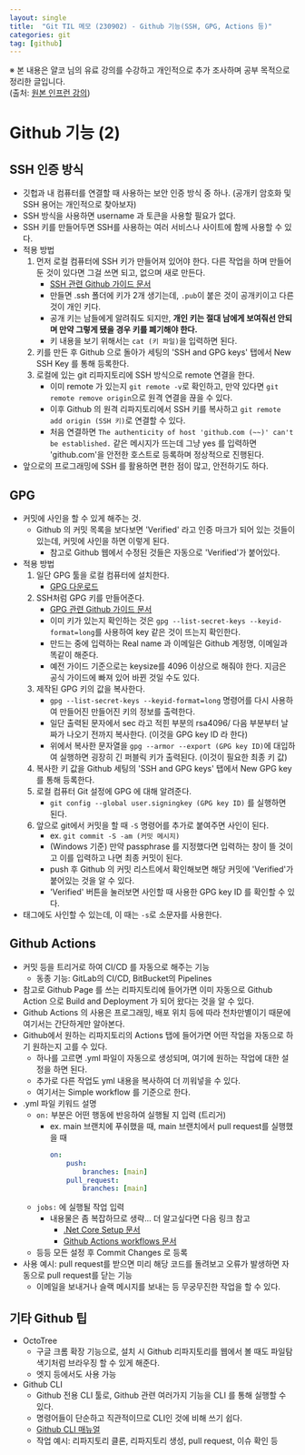 ```yaml
---
layout: single
title:  "Git TIL 메모 (230902) - Github 기능(SSH, GPG, Actions 등)"
categories: git
tag: [github]
---
```


※ 본 내용은 얄코 님의 유료 강의를 수강하고 개인적으로 추가 조사하며 공부 목적으로 정리한 글입니다.  
(출처: [원본 인프런 강의](https://www.inflearn.com/course/%EC%A0%9C%EB%8C%80%EB%A1%9C-%ED%8C%8C%EB%8A%94-%EA%B9%83#))  

# Github 기능 (2)

## SSH 인증 방식
- 깃헙과 내 컴퓨터를 연결할 때 사용하는 보안 인증 방식 중 하나. (공개키 암호화 및 SSH 용어는 개인적으로 찾아보자)
- SSH 방식을 사용하면 username 과 토큰을 사용할 필요가 없다.
- SSH 키를 만들어두면 SSH를 사용하는 여러 서비스나 사이트에 함께 사용할 수 있다. 
- 적용 방법
    1. 먼저 로컬 컴퓨터에 SSH 키가 만들어져 있어야 한다. 다른 작업을 하며 만들어 둔 것이 있다면 그걸 쓰면 되고, 없으며 새로 만든다.
        - [SSH 관련 Github 가이드 문서](https://docs.github.com/en/authentication/connecting-to-github-with-ssh)
        - 만들면 .ssh 폴더에 키가 2개 생기는데, `.pub`이 붙은 것이 공개키이고 다른 것이 개인 키다.
        - 공개 키는 남들에게 알려줘도 되지만, **개인 키는 절대 남에게 보여줘선 안되며 만약 그렇게 됐을 경우 키를 폐기해야 한다.**
        - 키 내용을 보기 위해서는 `cat (키 파일)`을 입력하면 된다.
    2. 키를 만든 후 Github 으로 돌아가 세팅의 'SSH and GPG keys' 탭에서 New SSH Key 를 통해 등록한다.
    3. 로컬에 있는 git 리파지토리에 SSH 방식으로 remote 연결을 한다.
        - 이미 remote 가 있는지 `git remote -v`로 확인하고, 만약 있다면  `git remote remove origin`으로 원격 연결을 끊을 수 있다.
        - 이후 Github 의 원격 리파지토리에서 SSH 키를 복사하고 `git remote add origin (SSH 키)`로 연결할 수 있다.
        - 처음 연결하면 `The authenticity of host 'github.com (~~)' can't be established.` 같은 메시지가 뜨는데 그냥 yes 를 입력하면 'github.com'을 안전한 호스트로 등록하며 정상적으로 진행된다.
- 앞으로의 프로그래밍에 SSH 를 활용하면 편한 점이 많고, 안전하기도 하다.

## GPG
- 커밋에 사인을 할 수 있게 해주는 것.
    - Github 의 커밋 목록을 보다보면 'Verified' 라고 인증 마크가 되어 있는 것들이 있는데, 커밋에 사인을 하면 이렇게 된다.
        - 참고로 Github 웹에서 수정된 것들은 자동으로 'Verified'가 붙어있다.
- 적용 방법
    1. 일단 GPG 툴을 로컬 컴퓨터에 설치한다.
        - [GPG 다운로드](https://www.gnupg.org/download/)
    2. SSH처럼 GPG 키를 만들어준다.
        - [GPG 관련 Github 가이드 문서](https://docs.github.com/en/authentication/managing-commit-signature-verification)
        - 이미 키가 있는지 확인하는 것은 `gpg --list-secret-keys --keyid-format=long`를 사용하여 key 같은 것이 뜨는지 확인한다.
        - 만드는 중에 입력하는 Real name 과 이메일은 Github 계정명, 이메일과 똑같이 해준다.
        - 예전 가이드 기준으로는 keysize를 4096 이상으로 해줘야 한다. 지금은 공식 가이드에 빠져 있어 바뀐 것일 수도 있다.
    3. 제작된 GPG 키의 값을 복사한다. 
        - `gpg --list-secret-keys --keyid-format=long` 명령어를 다시 사용하여 만들어진 만들어진 키의 정보를 출력한다.
        - 일단 출력된 문자에서 sec 라고 적힌 부분의 rsa4096/ 다음 부분부터 날짜가 나오기 전까지 복사한다. (이것을 GPG key ID 라 한다)
        - 위에서 복사한 문자열을 `gpg --armor --export (GPG key ID)`에 대입하여 실행하면 굉장히 긴 퍼블릭 키가 출력된다. (이것이 필요한 최종 키 값)
    4. 복사한 키 값을 Github 세팅의 'SSH and GPG keys' 탭에서 New GPG key 를 통해 등록한다.
    5. 로컬 컴퓨터 Git 설정에 GPG 에 대해 알려준다.
        - `git config --global user.signingkey (GPG key ID)` 를 실행하면 된다.
    6. 앞으로 git에서 커밋을 할 때 `-S` 명령어를 추가로 붙여주면 사인이 된다.
        - ex. `git commit -S -am (커밋 메시지)`
        - (Windows 기준) 만약 passphrase 를 지정했다면 입력하는 창이 뜰 것이고 이를 입력하고 나면 최종 커밋이 된다.
        - push 후 Github 의 커밋 리스트에서 확인해보면 해당 커밋에 'Verified'가 붙어있는 것을 알 수 있다.
        - 'Verified' 버튼을 눌러보면 사인할 때 사용한 GPG key ID 를 확인할 수 있다.
- 태그에도 사인할 수 있는데, 이 때는 `-s`로 소문자를 사용한다.

## Github Actions
- 커밋 등을 트리거로 하여 CI/CD 를 자동으로 해주는 기능
    - 동종 기능: GitLab의 CI/CD, BitBucket의 Pipelines
- 참고로 Github Page 를 쓰는 리파지토리에 들어가면 이미 자동으로 Github Action 으로 Build and Deployment 가 되어 왔다는 것을 알 수 있다.
- Github Actions 의 사용은 프로그래밍, 배포 위치 등에 따라 천차만별이기 때문에 여기서는 간단하게만 알아본다.
- Github에서 원하는 리파지토리의 Actions 탭에 들어가면 어떤 작업을 자동으로 하기 원하는지 고를 수 있다.
    - 하나를 고르면 .yml 파일이 자동으로 생성되며, 여기에 원하는 작업에 대한 설정을 하면 된다.
    - 추가로 다른 작업도 yml 내용을 복사하여 더 끼워넣을 수 있다.
    - 여기서는 Simple workflow 를 기준으로 한다.
- .yml 파일 키워드 설명
    - `on:` 부분은 어떤 행동에 반응하여 실행될 지 입력 (트리거)
        - ex. main 브랜치에 푸쉬했을 때, main 브랜치에서 pull request를 실행했을 때
            ```yml
            on:
                push:
                    branches: [main]
                pull_request:
                    branches: [main]
            ```
    - `jobs:` 에 실행될 작업 입력
        - 내용물은 좀 복잡하므로 생략... 더 알고싶다면 다음 링크 참고
            - [.Net Core Setup 문서](https://github.com/marketplace/actions/setup-net-core-sdk)
            - [Github Actions workflows 문서](https://docs.github.com/en/actions/using-workflows)
    - 등등 모든 설정 후 Commit Changes 로 등록
- 사용 예시: pull request를 받으면 미리 해당 코드를 돌려보고 오류가 발생하면 자동으로 pull request를 닫는 기능
    - 이메일을 보내거나 슬랙 메시지를 보내는 등 무궁무진한 작업을 할 수 있다.

## 기타 Github 팁
- OctoTree
    - 구글 크롬 확장 기능으로, 설치 시 Github 리파지토리를 웹에서 볼 때도 파일탐색기처럼 브라우징 할 수 있게 해준다.
    - 엣지 등에서도 사용 가능
- Github CLI
    - Github 전용 CLI 툴로, Github 관련 여러가지 기능을 CLI 를 통해 실행할 수 있다.
    - 명령어들이 단순하고 직관적이므로 CLI인 것에 비해 쓰기 쉽다.
    - [Github CLI 매뉴얼](https://cli.github.com/manual/)
    - 작업 예시: 리파지토리 클론, 리파지토리 생성, pull request, 이슈 확인 등



